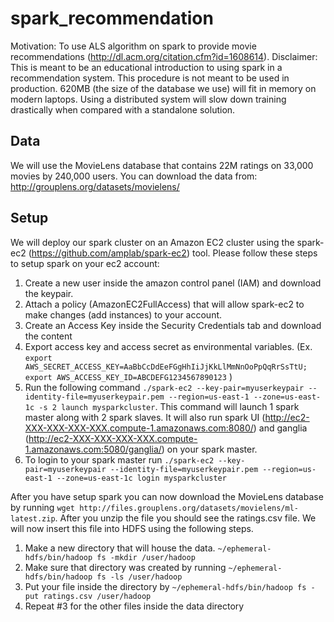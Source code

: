 # spark_recommendation
Motivation: To use ALS algorithm on spark to provide movie recommendations (http://dl.acm.org/citation.cfm?id=1608614).
Disclaimer:  This is meant to be an educational introduction to using spark in a recommendation system.  This procedure is not meant to be used in production.  620MB (the size of the database we use) will fit in memory on modern laptops.  Using a distributed system will slow down training drastically when compared with a standalone solution.

## Data
We will use the MovieLens database that contains 22M ratings on 33,000 movies by 240,000 users.  You can download the data from: http://grouplens.org/datasets/movielens/

## Setup
We will deploy our spark cluster on an Amazon EC2 cluster using the spark-ec2 (https://github.com/amplab/spark-ec2) tool.
Please follow these steps to setup spark on your ec2 account:

1. Create a new user inside the amazon control panel (IAM) and download the keypair. 
2. Attach a policy (AmazonEC2FullAccess) that will allow spark-ec2 to make changes (add instances) to your account.
3. Create an Access Key inside the Security Credentials tab and download the content
4. Export access key and access secret as environmental variables.  (Ex.  `export AWS_SECRET_ACCESS_KEY=AaBbCcDdEeFGgHhIiJjKkLlMmNnOoPpQqRrSsTtU; export AWS_ACCESS_KEY_ID=ABCDEFG1234567890123` )
5. Run the following command `./spark-ec2 --key-pair=myuserkeypair --identity-file=myuserkeypair.pem --region=us-east-1 --zone=us-east-1c -s 2 launch mysparkcluster`.  This command will launch 1 spark master along with 2 spark slaves.  It will also run spark UI (http://ec2-XXX-XXX-XXX-XXX.compute-1.amazonaws.com:8080/) and ganglia (http://ec2-XXX-XXX-XXX-XXX.compute-1.amazonaws.com:5080/ganglia/) on your spark master.
6. To login to your spark master run `./spark-ec2 --key-pair=myuserkeypair --identity-file=myuserkeypair.pem --region=us-east-1 --zone=us-east-1c login mysparkcluster`

After you have setup spark you can now download the MovieLens database by running `wget http://files.grouplens.org/datasets/movielens/ml-latest.zip`.  After you unzip the file you should see the ratings.csv file.  We will now insert this file into HDFS using the following steps.

1. Make a new directory that will house the data. `~/ephemeral-hdfs/bin/hadoop fs -mkdir /user/hadoop`
2. Make sure that directory was created by running `~/ephemeral-hdfs/bin/hadoop fs -ls /user/hadoop`
3. Put your file inside the directory by `~/ephemeral-hdfs/bin/hadoop fs -put ratings.csv /user/hadoop`
4. Repeat #3 for the other files inside the data directory
